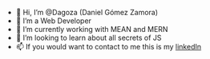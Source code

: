 - 👋 Hi, I’m @Dagoza (Daniel Gómez Zamora)
- 👀 I’m a Web Developer
- 🌱 I’m currently working with MEAN and MERN 
- 💞️ I’m looking to learn about all secrets of JS 
- 📫 If you would want to contact to me this is my [linkedIn](https://www.linkedin.com/in/dagoza/ "Linkedin")

<!---
Dagoza/Dagoza is a ✨ special ✨ repository because its `README.md` (this file) appears on your GitHub profile.
You can click the Preview link to take a look at your changes.
--->

